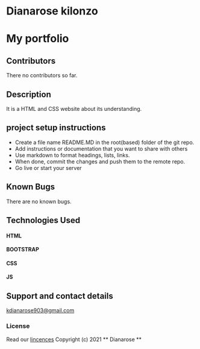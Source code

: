 # Dianarose kilonzo
# My portfolio
## Contributors
 There no contributors so far.
## Description
 It is a HTML and CSS website about its understanding.
## project setup instructions
- Create a file name README.MD in the root(based) folder of the git repo.
- Add instructions or documentation that you want to share with others 
- Use markdown to format headings, lists, links.
- When done, commit the changes and push them to the remote repo.
- Go live or start your server
## Known Bugs
 There are no known bugs.
## Technologies Used
#### HTML
#### BOOTSTRAP
#### CSS
#### JS
## Support and contact details
kdianarose903@gmail.com
### License
Read our [lincences](./Lincense)
Copyright (c) 2021 ** Dianarose **
